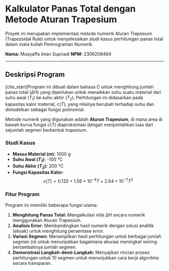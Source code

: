 # Kalkulator Panas Total dengan Metode Aturan Trapesium

Proyek ini merupakan implementasi metode numerik Aturan Trapesium (Trapezoidal Rule) untuk menyelesaikan studi kasus perhitungan panas total dalam mata kuliah Pemrograman Numerik.

**Nama:** Musyaffa Iman Supriadi
**NPM:** 2306208464

---

## Deskripsi Program

[cite_start]Program ini dibuat dalam bahasa C untuk menghitung jumlah panas total ($\Delta H$) yang diperlukan untuk menaikkan suhu suatu material dari suhu awal ($T_1$) ke suhu akhir ($T_2$).  Perhitungan ini didasarkan pada kapasitas kalor material, $c(T)$, yang nilainya berubah terhadap suhu dan dimodelkan sebagai fungsi polinomial.

Metode numerik yang digunakan adalah **Aturan Trapesium**, di mana area di bawah kurva fungsi $c(T)$ diaproksimasi dengan menjumlahkan luas dari sejumlah segmen berbentuk trapesium.

### Studi Kasus

- **Massa Material ($m$):** 1000 g
- **Suhu Awal ($T_1$):** -100 °C
- **Suhu Akhir ($T_2$):** 200 °C
- **Fungsi Kapasitas Kalor:**
  $$ c(T) = 0.132 + 1.56 \times 10^{-4}T + 2.64 \times 10^{-7}T^2 $$

### Fitur Program

Program ini memiliki beberapa fungsi utama:
1.  **Menghitung Panas Total:** Mengalkulasi nilai $\Delta H$ secara numerik menggunakan Aturan Trapesium.
2.  **Analisis Error:** Membandingkan hasil numerik dengan solusi analitik (eksak) untuk menghitung persentase error.
3.  **Variasi Segmen:** Menampilkan hasil perhitungan untuk berbagai jumlah segmen ($n$) untuk menunjukkan bagaimana akurasi meningkat seiring bertambahnya jumlah segmen.
4.  **Demonstrasi Langkah-demi-Langkah:** Menyajikan rincian proses perhitungan untuk 10 segmen untuk menunjukkan cara kerja algoritma secara transparan.
